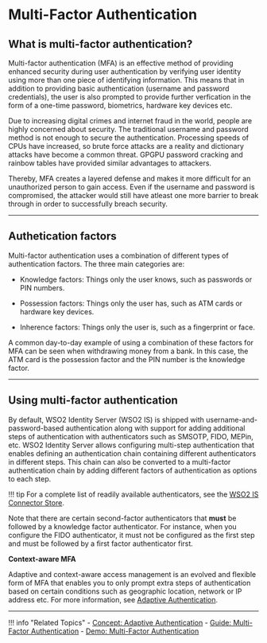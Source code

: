 # Multi-Factor Authentication

## What is multi-factor authentication?

Multi-factor authentication (MFA) is an effective method of providing enhanced security during user authentication by verifying user identity using more than one piece of identifying information. This means that in addition to providing basic authentication (username and password credentials), the user is also prompted to provide further verfication in the form of a one-time password, biometrics, hardware key devices etc. 

Due to increasing digital crimes and internet fraud in the world, people are highly concerned about security. The traditional username and password method is not enough to secure the authentication. Processing speeds of CPUs have increased, so brute force attacks are a reality and dictionary attacks have become a common threat. GPGPU password cracking and rainbow tables have provided similar advantages to attackers.

Thereby, MFA creates a layered defense and makes it more difficult for an unauthorized person to gain access. Even if the username and password is compromised, the attacker would still have atleast one more barrier to break through in order to successfully breach security. 

---

## Authetication factors

Multi-factor authentication uses a combination of different types of authentication factors. The three main categories are: 

- Knowledge factors: Things only the user knows, such as passwords or PIN numbers.

- Possession factors: Things only the user has, such as ATM cards or hardware key devices.

- Inherence factors: Things only the user is, such as a fingerprint or face.

A common day-to-day example of using a combination of these factors for MFA can be seen when withdrawing money from a bank. In this case, the ATM card is the possession factor and the PIN number is the knowledge factor.

---

## Using multi-factor authentication

By default, WSO2 Identity Server (WSO2 IS) is shipped with username-and-password-based authentication along with support for adding additional steps of authentication with authenticators such as SMSOTP, FIDO, MEPin, etc. WSO2 Identity Server allows configuring multi-step authentication that enables defining an authentication chain containing different authenticators in different steps. This chain can also be converted to a multi-factor authentication chain by adding different factors of authentication as options to each step. 

!!! tip
    For a complete list of readily available authenticators, see the [WSO2 IS Connector Store](https://store.wso2.com/store/assets/isconnector/list). 

Note that there are certain second-factor authenticators that **must** be followed by a knowledge factor authenticator. For instance, when you configure the FIDO authenticator, it must not be configured as the first step and must be followed by a first factor authenticator first.

**Context-aware MFA**

Adaptive and context-aware access management is an evolved and flexible form of MFA that enables you to only prompt extra steps of authentication based on certain conditions such as geographic location, network or IP address etc. For more information, see [Adaptive Authentication](../adaptive-authentication).

---

!!! info "Related Topics"
    - [Concept: Adaptive Authentication](../adaptive-authentication)
    - [Guide: Multi-Factor Authentication](../../../guides/mfa/configure-authentication-journey)
    - [Demo: Multi-Factor Authentication](../../../quick-starts/mfa-sample)

